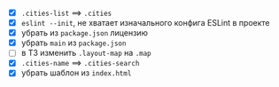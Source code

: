 - [x] `.cities-list` ==> `.cities`
- [x] `eslint --init`, не хватает изначального конфига ESLint в проекте
- [x] убрать из `package.json` лицензию
- [x] убрать `main` из `package.json`
- [ ] в ТЗ изменить `.layout-map` на `.map`
- [x] `.cities-name` ==> `.cities-search`
- [x] убрать шаблон из `index.html`
